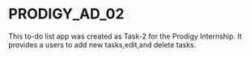 # PRODIGY_AD_02
This to-do list app was created as Task-2 for the Prodigy Internship. It provides a users to add new tasks,edit,and delete tasks.
